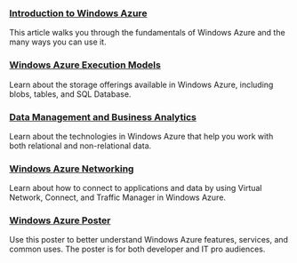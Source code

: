 ### [Introduction to Windows Azure][]

This article walks you through the fundamentals of Windows Azure and the many ways you can use it. 

### [Windows Azure Execution Models][]
Learn about the storage offerings available in Windows Azure, including blobs, tables, and SQL Database.

### [Data Management and Business Analytics][]
Learn about the technologies in Windows Azure that help you work with both relational and non-relational data.

### [Windows Azure Networking][]
Learn about how to connect to applications and data by using Virtual Network, Connect, and Traffic Manager in Windows Azure.

### [Windows Azure Poster][]
Use this poster to better understand Windows Azure features, services, and common uses. The poster is for both developer and IT pro audiences.


[Introduction to Windows Azure]: ../fundamentals/intro-to-windows-azure/
[Windows Azure Execution Models]: ../fundamentals/compute/
[Data Management and Business Analytics]: ../fundamentals/cloud-storage/
[Windows Azure Networking]: ../fundamentals/networking/
[Windows Azure Poster]: http://go.microsoft.com/fwlink/p/?LinkId=270860